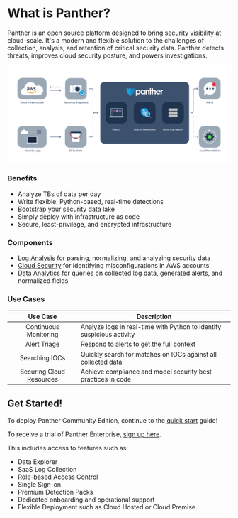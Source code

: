 # What is Panther?

Panther is an open source platform designed to bring security visibility at cloud-scale. It's a modern and flexible solution to the challenges of collection, analysis, and retention of critical security data. Panther detects threats, improves cloud security posture, and powers investigations.

![Architecture](.gitbook/assets/panther_graphic_flow.jpg)

### Benefits

- Analyze TBs of data per day
- Write flexible, Python-based, real-time detections
- Bootstrap your security data lake
- Simply deploy with infrastructure as code
- Secure, least-privilege, and encrypted infrastructure

### Components

* [Log Analysis](log-analysis/log-processing/README.md) for parsing, normalizing, and analyzing security data
* [Cloud Security](policies/scanning/README.md) for identifying misconfigurations in AWS accounts
* [Data Analytics](historical-search/README.md) for queries on collected log data, generated alerts, and normalized fields

### Use Cases

|         Use Case         | Description                                                                               |
| :----------------------: | ----------------------------------------------------------------------------------------- |
|  Continuous Monitoring   | Analyze logs in real-time with Python to identify suspicious activity   |
|       Alert Triage       | Respond to alerts to get the full context         |
|      Searching IOCs      | Quickly search for matches on IOCs against all collected data                    |
| Securing Cloud Resources | Achieve compliance and model security best practices in code |

## Get Started!

To deploy Panther Community Edition, continue to the [quick start](quick-start.md) guide!

To receive a trial of Panther Enterprise, [sign up here](https://runpanther.io/request-a-demo/).

This includes access to features such as:
- Data Explorer
- SaaS Log Collection
- Role-based Access Control
- Single Sign-on
- Premium Detection Packs
- Dedicated onboarding and operational support
- Flexible Deployment such as Cloud Hosted or Cloud Premise
